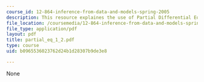 ```yaml
---
course_id: 12-864-inference-from-data-and-models-spring-2005
description: This resource explaines the use of Partial Differential Equations.
file_location: /coursemedia/12-864-inference-from-data-and-models-spring-2005/b0965536023762d24b1d28307b9de3e8_partial_eq_1_2.pdf
file_type: application/pdf
layout: pdf
title: partial_eq_1_2.pdf
type: course
uid: b0965536023762d24b1d28307b9de3e8

---
```

None